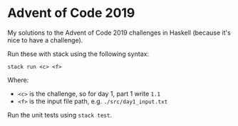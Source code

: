 # Advent of Code 2019

My solutions to the Advent of Code 2019 challenges in Haskell (because
it's nice to have a challenge).

Run these with stack using the following syntax:

    stack run <c> <f>

Where:

* `<c>` is the challenge, so for day 1, part 1 write `1.1`
* `<f>` is the input file path, e.g. `./src/day1_input.txt`

Run the unit tests using `stack test`.
